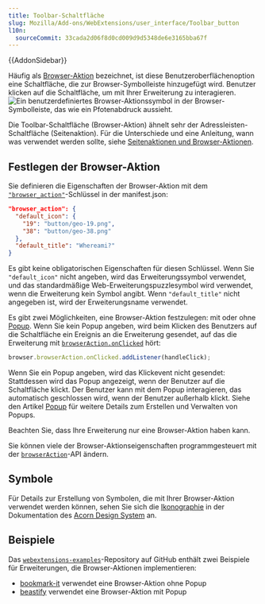 ```yaml
---
title: Toolbar-Schaltfläche
slug: Mozilla/Add-ons/WebExtensions/user_interface/Toolbar_button
l10n:
  sourceCommit: 33cada2d06f8d0cd009d9d5348de6e3165bba67f
---
```


{{AddonSidebar}}

Häufig als [Browser-Aktion](/de/docs/Mozilla/Add-ons/WebExtensions/API/browserAction) bezeichnet, ist diese Benutzeroberflächenoption eine Schaltfläche, die zur Browser-Symbolleiste hinzugefügt wird. Benutzer klicken auf die Schaltfläche, um mit Ihrer Erweiterung zu interagieren.
![Ein benutzerdefiniertes Browser-Aktionssymbol in der Browser-Symbolleiste, das wie ein Pfotenabdruck aussieht.](toolbar_button.png)

Die Toolbar-Schaltfläche (Browser-Aktion) ähnelt sehr der Adressleisten-Schaltfläche (Seitenaktion). Für die Unterschiede und eine Anleitung, wann was verwendet werden sollte, siehe [Seitenaktionen und Browser-Aktionen](/de/docs/Mozilla/Add-ons/WebExtensions/user_interface/Page_actions#page_actions_and_browser_actions).

## Festlegen der Browser-Aktion

Sie definieren die Eigenschaften der Browser-Aktion mit dem [`"browser_action"`](/de/docs/Mozilla/Add-ons/WebExtensions/manifest.json/browser_action)-Schlüssel in der manifest.json:

```json
"browser_action": {
  "default_icon": {
    "19": "button/geo-19.png",
    "38": "button/geo-38.png"
  },
  "default_title": "Whereami?"
}
```

Es gibt keine obligatorischen Eigenschaften für diesen Schlüssel. Wenn Sie `"default_icon"` nicht angeben, wird das Erweiterungssymbol verwendet, und das standardmäßige Web-Erweiterungspuzzlesymbol wird verwendet, wenn die Erweiterung kein Symbol angibt. Wenn `"default_title"` nicht angegeben ist, wird der Erweiterungsname verwendet.

Es gibt zwei Möglichkeiten, eine Browser-Aktion festzulegen: mit oder ohne [Popup](/de/docs/Mozilla/Add-ons/WebExtensions/user_interface/Popups). Wenn Sie kein Popup angeben, wird beim Klicken des Benutzers auf die Schaltfläche ein Ereignis an die Erweiterung gesendet, auf das die Erweiterung mit [`browserAction.onClicked`](/de/docs/Mozilla/Add-ons/WebExtensions/API/browserAction/onClicked) hört:

```js
browser.browserAction.onClicked.addListener(handleClick);
```

Wenn Sie ein Popup angeben, wird das Klickevent nicht gesendet: Stattdessen wird das Popup angezeigt, wenn der Benutzer auf die Schaltfläche klickt. Der Benutzer kann mit dem Popup interagieren, das automatisch geschlossen wird, wenn der Benutzer außerhalb klickt. Siehe den Artikel [Popup](/de/docs/Mozilla/Add-ons/WebExtensions/user_interface/Popups) für weitere Details zum Erstellen und Verwalten von Popups.

Beachten Sie, dass Ihre Erweiterung nur eine Browser-Aktion haben kann.

Sie können viele der Browser-Aktionseigenschaften programmgesteuert mit der [`browserAction`](/de/docs/Mozilla/Add-ons/WebExtensions/API/browserAction)-API ändern.

## Symbole

Für Details zur Erstellung von Symbolen, die mit Ihrer Browser-Aktion verwendet werden können, sehen Sie sich die [Ikonographie](https://acorn.firefox.com/latest/styles/iconography-q7JqGl5H) in der Dokumentation des [Acorn Design System](https://acorn.firefox.com/latest) an.

## Beispiele

Das [`webextensions-examples`](https://github.com/mdn/webextensions-examples)-Repository auf GitHub enthält zwei Beispiele für Erweiterungen, die Browser-Aktionen implementieren:

- [bookmark-it](https://github.com/mdn/webextensions-examples/tree/main/bookmark-it) verwendet eine Browser-Aktion ohne Popup
- [beastify](https://github.com/mdn/webextensions-examples/tree/main/beastify) verwendet eine Browser-Aktion mit Popup
